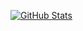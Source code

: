 [![GitHub Stats](https://github-readme-stats.vercel.app/api?username=MaximilianGaedig&theme=github_dark&count_private=true&show_icons=true)](https://github.com/anuraghazra/github-readme-stats)
